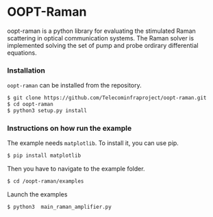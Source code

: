 # OOPT-Raman

oopt-raman is a python library for evaluating the stimulated Raman scattering in optical communication systems.
The Raman solver is implemented solving the set of pump and probe ordirary differential equations.

### Installation

`oopt-raman` can be installed from the repository.
```sh
$ git clone https://github.com/Telecominfraproject/oopt-raman.git
$ cd oopt-raman
$ python3 setup.py install
```

### Instructions on how run the example

The example needs `matplotlib`. To install it, you can use pip.
```sh
$ pip install matplotlib
```

Then you have to navigate to the example folder.
```sh
$ cd /oopt-raman/examples
```

Launch the examples
```sh
$ python3  main_raman_amplifier.py
```
